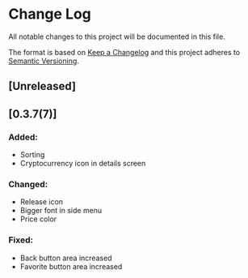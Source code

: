 # Change Log
All notable changes to this project will be documented in this file.

The format is based on [Keep a Changelog](http://keepachangelog.com/)
and this project adheres to [Semantic Versioning](http://semver.org/).

## [Unreleased]

## [0.3.7(7)]
### Added:
- Sorting
- Cryptocurrency icon in details screen

### Changed:
- Release icon
- Bigger font in side menu
- Price color

### Fixed:
- Back button area increased
- Favorite button area increased
